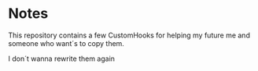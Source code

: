 # Notes

This repository contains a few CustomHooks for helping my future me and someone who want´s to copy them.

I don´t wanna rewrite them again 

